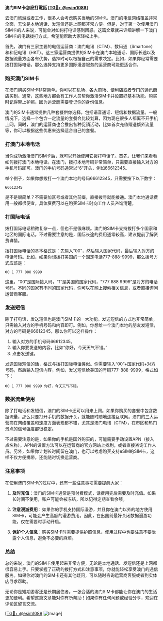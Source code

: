**澳门SIM卡怎麽打電話 [[TG💪+ @esim1088](https://t.me/s/esim1088)]**

去澳门旅游或者工作，很多人会考虑购买当地的SIM卡。澳门的电信网络覆盖非常全面，无论是本地通话、发短信还是上网都非常方便。但是，对于第一次使用澳门SIM卡的人来说，可能会对如何打电话感到困惑。这篇文章就来详细讲解一下澳门SIM卡的电话拨打方式，希望能帮助大家轻松上手。

首先，澳门有三家主要的电信运营商：澳门电讯（CTM）、数码通（Smartone）和和记电讯（HKT）。这三家运营商提供的SIM卡在澳门本地通话、国际长途以及数据流量方面各有优势，选择时可以根据自己的需求决定。比如，如果你经常需要拨打国际电话，那么选择支持更多国际漫游服务的运营商可能更适合你。

### 购买澳门SIM卡

在澳门购买SIM卡非常简单。你可以在机场、各大商场、便利店或者专门的通讯商店买到。通常，这些地方都会有工作人员帮你激活SIM卡并设置好基本功能。购买时记得带上护照，因为运营商需要登记你的身份信息。

澳门的SIM卡通常提供几种套餐供你选择，包括语音通话、短信和数据流量。一般情况下，选择一个包含一定流量的套餐会比较划算，因为现在很多人都离不开手机上网。同时，澳门的运营商也会推出各种促销活动，比如首次充值赠送额外流量等，你可以根据这些优惠来选择适合自己的套餐。

### 打澳门本地电话

当你成功激活澳门SIM卡后，就可以开始使用它拨打电话了。首先，让我们来看看如何拨打澳门本地电话。在澳门，拨打本地号码非常简单，只需要直接输入对方的手机号码即可。澳门的手机号码通常以“6”开头，例如66612345。

举个例子，如果你想拨打一个澳门本地的号码66612345，只需要按下以下数字：

```
66612345
```

是不是很简单？不需要加区号或者其他前缀，直接拨号就能接通。澳门本地通话费用一般都很便宜，具体资费可以在购买SIM卡时向工作人员咨询清楚。

### 打国际电话

拨打国际电话稍微复杂一点，但也不是很麻烦。澳门的SIM卡支持拨打多个国家和地区的国际电话，不过需要注意的是，国际长途的费用通常较高，建议提前了解资费详情。

拨打国际电话的基本格式是：先输入“00”，然后输入国家代码，最后输入对方的电话号码。比如，如果你想拨打美国的一个固定电话777-888-9999，那么拨号方式应该是：

```
00 1 777 888 9999
```

这里，“00”是国际接入码，“1”是美国的国家代码，“777 888 9999”是对方的电话号码。不同的国家有不同的国家代码，你可以在网上搜索相关信息，或者直接询问运营商客服。

### 发送短信

除了打电话，发送短信也是澳门SIM卡的一大功能。发送短信的方式也非常简单，只需输入对方的手机号码和内容即可。例如，你想给一个澳门本地的朋友发短信，对方的号码是66612345，那么你可以这样操作：

1. 输入对方的手机号码66612345。
2. 输入你要发送的内容，比如“你好，今天天气不错。”
3. 点击发送键。

发送国际短信的话，格式与拨打国际电话类似。你需要输入“00”+国家代码+对方号码，然后输入短信内容。例如，发送短信给美国的号码777-888-9999，格式如下：

```
00 1 777 888 9999 你好，今天天气不错。
```

### 数据流量使用

除了打电话和发短信，澳门的SIM卡还可以用来上网。如果你购买的套餐中包含数据流量，那么只要打开手机的数据开关，就能随时随地连接互联网。澳门的三大运营商在网络覆盖和速度方面表现都不错，尤其是澳门电讯（CTM），在市区和热门景点的信号强度都很稳定。

不过需要注意的是，如果你的手机是国外购买的，可能需要手动设置APN（接入点名称）。APN的设置方法可以在运营商的官方网站上找到，或者直接咨询工作人员。另外，如果你计划长时间留在澳门，也可以考虑购买支持eSIM的SIM卡，这样不仅方便携带，还能随时切换运营商。

### 注意事项

在使用澳门SIM卡的过程中，还有一些注意事项需要提醒大家：

1. **及时充值**：澳门的SIM卡通常是预付费模式，话费用完后需要及时充值。如果长时间不使用，账户可能会被冻结，所以记得定期查看余额。
   
2. **注意漫游费用**：如果你的手机支持国际漫游，并且你在澳门以外的地方使用SIM卡，可能会产生高额的漫游费用。因此，在出国前最好关闭数据漫游功能，仅在需要时手动开启。

3. **保护个人信息**：购买SIM卡时需要提供护照信息，使用过程中也要注意不要泄露个人信息，避免不必要的麻烦。

### 总结

总的来说，澳门的SIM卡使用起来非常方便，无论是本地通话、发短信还是上网都很容易上手。只要掌握了正确的拨打方式和注意事项，你就能轻松享受澳门的通信服务。如果你对澳门的SIM卡还有其他疑问，可以随时咨询运营商客服或者到实体店寻求帮助。

无论你是短期游客还是长期居住者，一张合适的澳门SIM卡都能让你在澳门的生活更加便利。希望这篇文章能对你有所帮助！如果你有任何问题或经验分享，欢迎在评论区留言交流。

[[TG💪+ @esim1088](https://t.me/s/esim1088) ![Image](https://i.postimg.cc/4NQfJmqS/Snipaste-2025-05-13-00-14-12.png)]